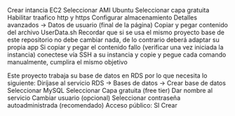 Crear intancia EC2
Seleccionar AMI Ubuntu
Seleccionar capa gratuita
Habilitar traafico http y https
Configurar almacenamiento
Detalles avanzados -> Datos de usuario (final de la página)
Copiar y pegar contenido del archivo UserData.sh
Recordar que si se usa el mismo proyecto base de este repositorio no debe cambiar nada, de lo contrario deberá adaptar su propia app 
Si copiar y pegar el contenido fallo (verificar una vez iniciada la instancia) conectese vía SSH a su instancia y copie y pegue cada comando manualmente, cumplira el mismo objetivo

Este proyecto trabaja su base de datos en RDS por lo que necesita lo siguiente:
Diríjase al servicio RDS -> Bases de datos -> Crear base de datos
Seleccionar MySQL
Seleccionar Capa gratuita (free tier)
Dar nombre al servicio
Cambiar usuario (opcional)
Seleccionar contraseña autoadministrada (recomendado)
Acceso público: SI
Crear
